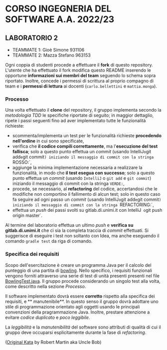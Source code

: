 # CORSO INGEGNERIA DEL SOFTWARE A.A. 2022/23

## LABORATORIO 2

* TEAMMATE 1: Gioè Simone 931106 
* TEAMMATE 2: Mazza Stefano 963153

Ogni coppia di studenti procede a effettuare il **fork** di questo repository.
L'utente che ha effettuato il fork modifica questo README inserendo le opportune **informazioni sui
membri del team** seguendo lo schema sopra riportato.
Inoltre, concede i permessi di scrittura al proprio compagno di team e i **permessi di lettura** ai
docenti (`carlo.bellettini` e `mattia.monga`).

### Processo

Una volta effettuato il **clone** del repository, il gruppo implementa secondo la *metodologia TDD* 
le specifiche riportate di seguito; in maggior dettaglio, ripete i passi seguenti fino ad aver implementato tutte le funzionalità richieste:

* scommenta/implementa un test per le funzionalità richieste **procedendo nell'ordine** in cui sono specificate,
* verifica che **il codice compili correttamente**, ma l'**esecuzione del test fallisca**; solo a questo punto effettua un *commit* (usando IntelliJ` o `git add` e `git commit`) iniziando il messaggio di commit con la stringa `ROSSO:`,
* aggiunge la minima implementazione necessaria a realizzare la funzionalità, in modo che **il test esegua con successo**; solo a questo punto
  effettua un *commit* (usando `IntelliJ` o `git add` e `git commit`) iniziando il messaggio di commit con la stringa `VERDE:`,
* procede, se necessario, al **refactoring** del codice, accertandosi che le modifiche non
  comportino il fallimento di alcun test; solo in questo caso fa seguire ad ogni
  passo un *commit* (usando IntelliJ` o `git add` e `git
  commit`) iniziando il messaggio di commit con la stringa `REFACTORING:`,
* effettua un *push* dei passi svolti su gitlab.di.unimi.it con IntelliJ` o`git push origin master`.

Al termine del laboratorio effettua un ultimo *push* e **verifica su
gitlab.di.unimi.it** che ci sia la completa traccia di *commit* effettuati. Si
suggerisce di eseguire i test non soltanto con Idea, ma anche eseguendo il
comando `gradle test` da riga di comando.


### Specifica dei requisiti

Scopo dell'esercitazione è creare un programma Java per il calcolo del punteggio di una partita
di [bowling](https://en.wikipedia.org/wiki/Ten-pin_bowling#Scoring).
Nello specifico, i requisiti funzionali vengono forniti attraverso una serie di test di unità
presenti presenti nel
file [BowlingTest.java](src/test/java/it/unimi/di/sweng/lab02/BowlingTest.java).
Il gruppo procede considerando un singolo test alla volta, come descritto nella sezione *Processo*.

Il software implementato dovrà essere **corretto** rispetto alla specifica dei requisiti, e **
manutenibile**.
In questo senso il gruppo dovrà adottare uno stile di programmazione orientato agli oggetti usando
le principali convenzioni della pragrammazione Java.
Inoltre, prestare attenzione a evitare *codice duplicato* e *poco leggibile*.

La *leggibilità* e la *manutenibilità* del software sono attributi di qualità di cui il gruppo deve
occuparsi esplicitamente durante la fase di *refactoring*.

([Original Kata](http://www.butunclebob.com/files/downloads/Bowling%20Game%20Kata.ppt) by Robert
Martin aka Uncle Bob)
